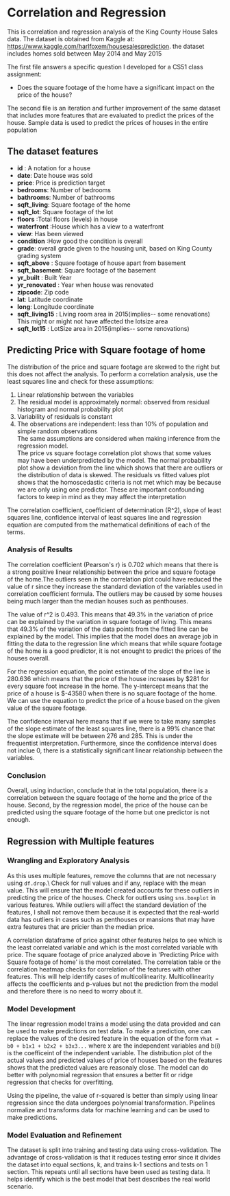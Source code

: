 # Correlation and Regression
This is correlation and regression analysis of the King County House Sales data. The dataset is obtained from Kaggle at: https://www.kaggle.com/harlfoxem/housesalesprediction. the dataset includes homes sold between May 2014 and May 2015

The first file answers a specific question I developed for a CS51 class assignment:
- Does the square footage of the home have a significant impact on the price of the house?


The second file is an iteration and further improvement of the same dataset that includes more features that are evaluated to predict the prices of the house.
Sample data is used to predict the prices of houses in the entire population

## The dataset features
- <b>id</b> : A notation for a house
- <b> date</b>: Date house was sold
- <b>price</b>: Price is prediction target
- <b>bedrooms</b>: Number of bedrooms
- <b>bathrooms</b>: Number of bathrooms
- <b>sqft_living</b>: Square footage of the home
- <b>sqft_lot</b>: Square footage of the lot
- <b>floors</b> :Total floors (levels) in house
- <b>waterfront</b> :House which has a view to a waterfront
- <b>view</b>: Has been viewed
- <b>condition</b> :How good the condition is overall
- <b>grade</b>: overall grade given to the housing unit, based on King County grading system
- <b>sqft_above</b> : Square footage of house apart from basement
- <b>sqft_basement</b>: Square footage of the basement
- <b>yr_built</b> : Built Year
- <b>yr_renovated</b> : Year when house was renovated
- <b>zipcode</b>: Zip code
- <b>lat</b>: Latitude coordinate
- <b>long</b>: Longitude coordinate
- <b>sqft_living15</b> : Living room area in 2015(implies-- some renovations) This might or might not have affected the lotsize area
- <b>sqft_lot15</b> : LotSize area in 2015(implies-- some renovations)

## Predicting Price with Square footage of home
The distribution of the price and square footage are skewed to the right but this does not affect the analysis.
To perform a correlation analysis, use the least squares line and check for these assumptions:
1. Linear relationship between the variables
2. The residual model is approximately normal: observed from residual histogram and normal probability plot
3. Variability of residuals is constant
4. The observations are independent: less than 10% of population and simple random observations\
The same assumptions are considered when making inference from the regression model.\
The price vs square footage correlation plot shows that some values may have been underpredicted by the model. The normal probability plot show a deviation from the line which shows that there are outliers or the distribution of data is skewed. The residuals vs fitted values plot shows that the homoscedastic criteria is not met which may be because we are only using one predictor. These are important confounding factors to keep in mind as they may affect the interpretation

The correlation coefficient, coefficient of determination (R^2), slope of least squares line, confidence interval of least squares line and regression equation are computed from the mathematical definitions of each of the terms.

### Analysis of Results
The correlation coefficient (Pearson's r) is 0.702 which means that there is a strong positive linear relationship between the price and square footage of the home.The outliers seen in the correlation plot could have reduced the value of r since they increase the standard deviation of the variables used in correlation coefficient formula. The outliers may be caused by some houses being much larger than the median houses such as penthouses. 

The value of r^2 is 0.493. This means that 49.3% in the variation of price can be explained by the variation in square footage of living. This means that 49.3% of the variation of the data points from the fitted line can be explained by the model. This implies that the model does an average job in fitting the data to the regression line which means that while square footage of the home is a good predictor, it is not enought to predict the prices of the houses overall.

For the regression equation, the point estimate of the slope of the line is 280.636 which means that the price of the house increases by $281 for every square foot increase in the home. The y-intercept means that the price of a house is $-43580 when there is no square footage of the home. We can use the equation to predict the price of a house based on the given value of the square footage.

The confidence interval here means that if we were to take many samples of the slope estimate of the least squares line, there is a 99% chance that the slope estimate will be between 276 and 285. This is under the frequentist interpretation. Furthermore, since the confidence interval does not inclue 0, there is a statistically significant linear relationship between the variables.

### Conclusion
Overall, using induction, conclude that in the total population, there is a correlation between the square footage of the home and the price of the house. Second, by the regression model, the price of the house can be predicted using the square footage of the home but one predictor is not enough.

## Regression with Multiple features
### Wrangling and Exploratory Analysis
As this uses multiple features, remove the columns that are not necessary using `df.drop`.\\
Check for null values and if any, replace with the mean value. This will ensure that the model created accounts for these outliers in predicting the price of the houses.
Check for outliers using `sns.boxplot` in various features. While outliers will affect the standard deviation of the features, I shall not remove them because it is expected that the real-world data has outliers in cases such as penthouses or mansions that may have extra features that are pricier than the median price.

A correlation dataframe of price against other features helps to see which is the least correlated variable and which is the most correlated variable with price. The square footage of price analyzed above in 'Predicting Price with Square footage of home' is the most correlated. The correlation table or the correlation heatmap checks for correlation of the features with other features. This will help identify cases of multicollinearity. Multicollinearity affects the coefficients and p-values but not the prediction from the model and therefore there is no need to worry about it.

### Model Development
The linear regression model trains a model using the data provided and can be used to make predictions on test data. To make a prediction, one can replace the values of the desired feature in the equation of the form `Yhat = b0 + b1x1 + b2x2 + b3x3...` where x are the independent variables and b(i) is the coefficeint of the independent variable. The distribution plot of the actual values and predicted values of price of houses based on the features shows that the predicted values are reasonaly close. The model can do better with polynomial regression that ensures a better fit or ridge regression that checks for overfitting.

Using the pipeline, the value of r-squared is better than simply using linear regression since the data undergoes polynomial transformation. Pipelines normalize and transforms data for machine learning and can be used to make predictions.  

### Model Evaluation and Refinement
The dataset is split into training and testing data using cross-validation. The advantage of cross-validation is that it reduces testing error since it divides the dataset into equal sections, k, and trains k-1 sections and tests on 1 section. This repeats until all sections have been used as testing data. It helps identify which is the best model that best describes the real world scenario.
